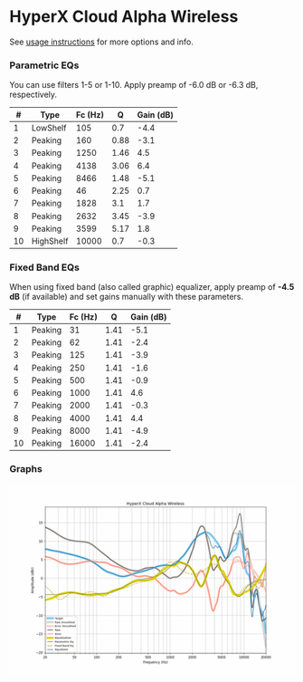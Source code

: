 # HyperX Cloud Alpha Wireless
See [usage instructions](https://github.com/jaakkopasanen/AutoEq#usage) for more options and info.

### Parametric EQs
You can use filters 1-5 or 1-10. Apply preamp of -6.0 dB or -6.3 dB, respectively.

|   # | Type      |   Fc (Hz) |    Q |   Gain (dB) |
|-----|-----------|-----------|------|-------------|
|   1 | LowShelf  |       105 | 0.7  |        -4.4 |
|   2 | Peaking   |       160 | 0.88 |        -3.1 |
|   3 | Peaking   |      1250 | 1.46 |         4.5 |
|   4 | Peaking   |      4138 | 3.06 |         6.4 |
|   5 | Peaking   |      8466 | 1.48 |        -5.1 |
|   6 | Peaking   |        46 | 2.25 |         0.7 |
|   7 | Peaking   |      1828 | 3.1  |         1.7 |
|   8 | Peaking   |      2632 | 3.45 |        -3.9 |
|   9 | Peaking   |      3599 | 5.17 |         1.8 |
|  10 | HighShelf |     10000 | 0.7  |        -0.3 |

### Fixed Band EQs
When using fixed band (also called graphic) equalizer, apply preamp of **-4.5 dB** (if available) and set gains manually with these parameters.

|   # | Type    |   Fc (Hz) |    Q |   Gain (dB) |
|-----|---------|-----------|------|-------------|
|   1 | Peaking |        31 | 1.41 |        -5.1 |
|   2 | Peaking |        62 | 1.41 |        -2.4 |
|   3 | Peaking |       125 | 1.41 |        -3.9 |
|   4 | Peaking |       250 | 1.41 |        -1.6 |
|   5 | Peaking |       500 | 1.41 |        -0.9 |
|   6 | Peaking |      1000 | 1.41 |         4.6 |
|   7 | Peaking |      2000 | 1.41 |        -0.3 |
|   8 | Peaking |      4000 | 1.41 |         4.4 |
|   9 | Peaking |      8000 | 1.41 |        -4.9 |
|  10 | Peaking |     16000 | 1.41 |        -2.4 |

### Graphs
![](./HyperX%20Cloud%20Alpha%20Wireless.png)
